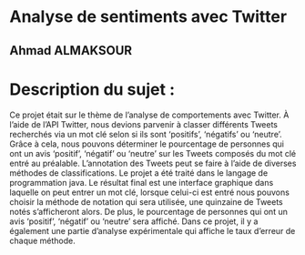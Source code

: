 # Analyse de sentiments avec Twitter

## Ahmad ALMAKSOUR

# Description du sujet :

Ce projet était sur le thème de l’analyse de comportements avec Twitter. À l’aide de
l’API Twitter, nous devions parvenir à classer différents Tweets recherchés via un mot clé
selon si ils sont ‘positifs’, ‘négatifs’ ou ‘neutre’. Grâce à cela, nous pouvons déterminer le
pourcentage de personnes qui ont un avis ‘positif’, ‘négatif’ ou ‘neutre’ sur les Tweets
composés du mot clé entré au préalable. L’annotation des Tweets peut se faire à l’aide de
diverses méthodes de classifications. Le projet a été traité dans le langage de programmation java. Le résultat final est une interface graphique dans laquelle
on peut entrer un mot clé, lorsque celui-ci est entré nous pouvons choisir la méthode de
notation qui sera utilisée, une quinzaine de Tweets notés s’afficheront alors. De plus, le
pourcentage de personnes qui ont un avis ‘positif’, ‘négatif’ ou ‘neutre’ sera affiché. Dans
ce projet, il y a également une partie d’analyse expérimentale qui affiche le taux d’erreur de
chaque méthode.
